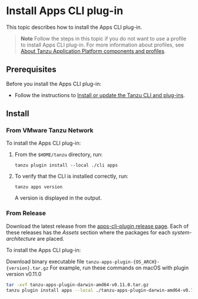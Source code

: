 # Install Apps CLI plug-in

This topic describes how to install the Apps CLI plug-in.

> **Note** Follow the steps in this topic if you do not want to use a profile to install Apps CLI plug-in.
> For more information about profiles, see [About Tanzu Application Platform components and
> profiles](../../about-package-profiles.hbs.md).

## <a id='prereqs'></a>Prerequisites

Before you install the Apps CLI plug-in:

- Follow the instructions to [Install or update the Tanzu CLI and plug-ins](../../install-tanzu-cli.md#cli-and-plugin).

## <a id='Install'></a>Install

### <a id=”from-tap-net”></a>From VMware Tanzu Network

To install the Apps CLI plug-in:

1. From the `$HOME/tanzu` directory, run:

    ```console
    tanzu plugin install --local ./cli apps
    ```

2. To verify that the CLI is installed correctly, run:

    ```console
    tanzu apps version
    ```

    A version is displayed in the output.

### <a id=”from-release”></a>From Release

Download the latest release from the [ apps-cli-plugin release page](https://github.com/vmware-tanzu/apps-cli-plugin/releases/). Each of these releases has the *Assets* section where the packages for each *system-architecture* are placed.

To install the Apps CLI plug-in:

Download binary executable file `tanzu-apps-plugin-{OS_ARCH}-{version}.tar.gz`
For example, run these commands on macOS with plugin version v0.11.0

```bash
tar -xvf tanzu-apps-plugin-darwin-amd64-v0.11.0.tar.gz
tanzu plugin install apps --local ./tanzu-apps-plugin-darwin-amd64-v0.11.0 --version v0.11.0
```
